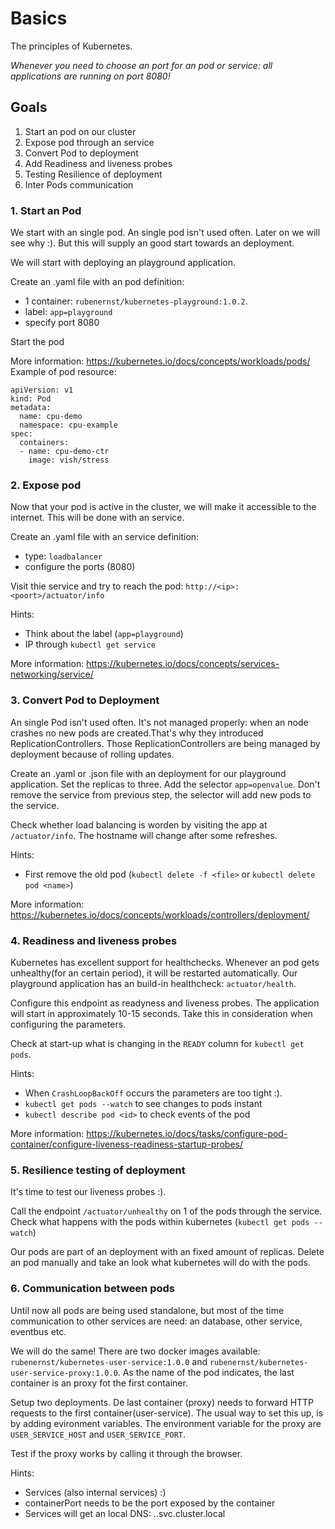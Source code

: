 # Basics
The principles of Kubernetes.

*Whenever you need to choose an port for an pod or service: all applications are running on port 8080!*

## Goals
1. Start an pod on our cluster
2. Expose pod through an service
3. Convert Pod to deployment
4. Add Readiness and liveness probes
5. Testing Resilience of deployment
6. Inter Pods communication

### 1. Start an Pod
We start with an single pod. An single pod isn't used often. Later on we will see why :). But this will supply an good start towards an deployment.

We will start with deploying an playground application.

Create an .yaml file with an pod definition:
 - 1 container: `rubenernst/kubernetes-playground:1.0.2`.
 - label: `app=playground`
 - specify port 8080

Start the pod

More information: https://kubernetes.io/docs/concepts/workloads/pods/
Example of pod resource:
```
apiVersion: v1
kind: Pod
metadata:
  name: cpu-demo
  namespace: cpu-example
spec:
  containers:
  - name: cpu-demo-ctr
    image: vish/stress
```
 
### 2. Expose pod
Now that your pod is active in the cluster, we will make it accessible to the internet. This will be done with an service.

Create an .yaml file with an service definition:
 - type: `loadbalancer`
 - configure the ports (8080)
 
Visit thie service and try to reach the pod: `http://<ip>:<poort>/actuator/info`

Hints:
 - Think about the label (`app=playground`)
 - IP through `kubectl get service`
 
 More information: https://kubernetes.io/docs/concepts/services-networking/service/
 
### 3. Convert Pod to Deployment
An single Pod isn't used often. It's not managed properly: when an node crashes no new pods are created.That's why they introduced ReplicationControllers. Those ReplicationControllers are being managed by deployment because of rolling updates.
 
Create an .yaml or .json file with an deployment for our playground application. Set the replicas to three. Add the selector `app=openvalue`. Don't remove the service from previous step, the selector will add new pods to the service.

Check whether load balancing is worden by visiting the app at `/actuator/info`. The hostname will change after some refreshes. 

Hints:
 - First remove the old pod (`kubectl delete -f <file>` or `kubectl delete pod <name>`)
 
 More information: https://kubernetes.io/docs/concepts/workloads/controllers/deployment/
 
### 4. Readiness and liveness probes
Kubernetes has excellent support for healthchecks. Whenever an pod gets unhealthy(for an certain period), it will be restarted automatically.
Our playground application has an build-in healthcheck: `actuator/health`.

Configure this endpoint as readyness and liveness probes. The application will start in approximately 10-15 seconds. Take this in consideration when configuring the parameters. 

Check at start-up what is changing in the `READY` column for `kubectl get pods`.

Hints:
 - When `CrashLoopBackOff` occurs the parameters are too tight :).
 - `kubectl get pods --watch` to see changes to pods instant
 - `kubectl describe pod <id>` to check events of the pod
 
 More information: https://kubernetes.io/docs/tasks/configure-pod-container/configure-liveness-readiness-startup-probes/
 
### 5. Resilience testing of deployment
It's time to test our liveness probes :).

Call the endpoint `/actuator/unhealthy` on 1 of the pods through the service.
Check what happens with the pods within kubernetes (`kubectl get pods --watch`)

Our pods are part of an deployment with an fixed amount of replicas. Delete an pod manually and take an look what kubernetes will do with the pods.
  
### 6. Communication between pods
Until now all pods are being used standalone, but most of the time communication to other services are need: an database, other service, eventbus etc.

We will do the same! There are two docker images available: `rubenernst/kubernetes-user-service:1.0.0` and `rubenernst/kubernetes-user-service-proxy:1.0.0`. As the name of the pod indicates, the last container is an proxy fot the first container.

Setup two deployments. De last container (proxy) needs to forward HTTP requests to the first container(user-service). The usual way to set this up, is by adding evironment variables. The environment variable for the proxy are `USER_SERVICE_HOST` and `USER_SERVICE_PORT`. 

Test if the proxy works by calling it through the browser.

Hints:
 - Services (also internal services) :)
 - containerPort needs to be the port exposed by the container
 - Services will get an local DNS: <service>.<namespace>.svc.cluster.local
